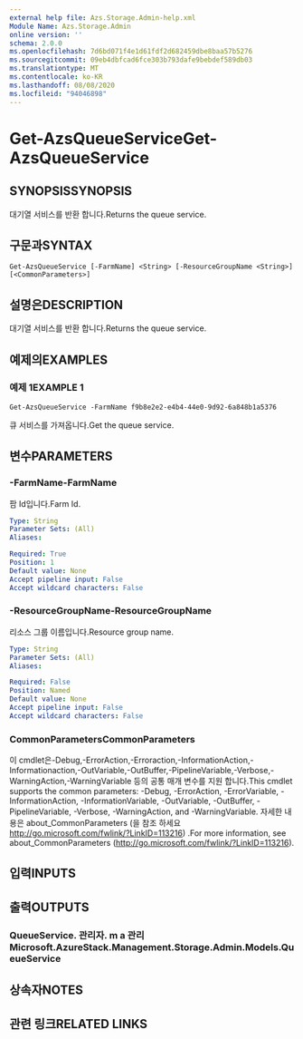```yaml
---
external help file: Azs.Storage.Admin-help.xml
Module Name: Azs.Storage.Admin
online version: ''
schema: 2.0.0
ms.openlocfilehash: 7d6bd071f4e1d61fdf2d682459dbe8baa57b5276
ms.sourcegitcommit: 09eb4dbfcad6fce303b793dafe9bebdef589db03
ms.translationtype: MT
ms.contentlocale: ko-KR
ms.lasthandoff: 08/08/2020
ms.locfileid: "94046898"
---
```

# <span data-ttu-id="500de-101">Get-AzsQueueService</span><span class="sxs-lookup"><span data-stu-id="500de-101">Get-AzsQueueService</span></span>

## <span data-ttu-id="500de-102">SYNOPSIS</span><span class="sxs-lookup"><span data-stu-id="500de-102">SYNOPSIS</span></span>
<span data-ttu-id="500de-103">대기열 서비스를 반환 합니다.</span><span class="sxs-lookup"><span data-stu-id="500de-103">Returns the queue service.</span></span>

## <span data-ttu-id="500de-104">구문과</span><span class="sxs-lookup"><span data-stu-id="500de-104">SYNTAX</span></span>

```
Get-AzsQueueService [-FarmName] <String> [-ResourceGroupName <String>] [<CommonParameters>]
```

## <span data-ttu-id="500de-105">설명은</span><span class="sxs-lookup"><span data-stu-id="500de-105">DESCRIPTION</span></span>
<span data-ttu-id="500de-106">대기열 서비스를 반환 합니다.</span><span class="sxs-lookup"><span data-stu-id="500de-106">Returns the queue service.</span></span>

## <span data-ttu-id="500de-107">예제의</span><span class="sxs-lookup"><span data-stu-id="500de-107">EXAMPLES</span></span>

### <span data-ttu-id="500de-108">예제 1</span><span class="sxs-lookup"><span data-stu-id="500de-108">EXAMPLE 1</span></span>
```
Get-AzsQueueService -FarmName f9b8e2e2-e4b4-44e0-9d92-6a848b1a5376
```

<span data-ttu-id="500de-109">큐 서비스를 가져옵니다.</span><span class="sxs-lookup"><span data-stu-id="500de-109">Get the queue service.</span></span>

## <span data-ttu-id="500de-110">변수</span><span class="sxs-lookup"><span data-stu-id="500de-110">PARAMETERS</span></span>

### <span data-ttu-id="500de-111">-FarmName</span><span class="sxs-lookup"><span data-stu-id="500de-111">-FarmName</span></span>
<span data-ttu-id="500de-112">팜 Id입니다.</span><span class="sxs-lookup"><span data-stu-id="500de-112">Farm Id.</span></span>

```yaml
Type: String
Parameter Sets: (All)
Aliases:

Required: True
Position: 1
Default value: None
Accept pipeline input: False
Accept wildcard characters: False
```

### <span data-ttu-id="500de-113">-ResourceGroupName</span><span class="sxs-lookup"><span data-stu-id="500de-113">-ResourceGroupName</span></span>
<span data-ttu-id="500de-114">리소스 그룹 이름입니다.</span><span class="sxs-lookup"><span data-stu-id="500de-114">Resource group name.</span></span>

```yaml
Type: String
Parameter Sets: (All)
Aliases:

Required: False
Position: Named
Default value: None
Accept pipeline input: False
Accept wildcard characters: False
```

### <span data-ttu-id="500de-115">CommonParameters</span><span class="sxs-lookup"><span data-stu-id="500de-115">CommonParameters</span></span>
<span data-ttu-id="500de-116">이 cmdlet은-Debug,-ErrorAction,-Erroraction,-InformationAction,-Informationaction,-OutVariable,-OutBuffer,-PipelineVariable,-Verbose,-WarningAction,-WarningVariable 등의 공통 매개 변수를 지원 합니다.</span><span class="sxs-lookup"><span data-stu-id="500de-116">This cmdlet supports the common parameters: -Debug, -ErrorAction, -ErrorVariable, -InformationAction, -InformationVariable, -OutVariable, -OutBuffer, -PipelineVariable, -Verbose, -WarningAction, and -WarningVariable.</span></span> <span data-ttu-id="500de-117">자세한 내용은 about_CommonParameters (을 참조 하세요 http://go.microsoft.com/fwlink/?LinkID=113216) .</span><span class="sxs-lookup"><span data-stu-id="500de-117">For more information, see about_CommonParameters (http://go.microsoft.com/fwlink/?LinkID=113216).</span></span>

## <span data-ttu-id="500de-118">입력</span><span class="sxs-lookup"><span data-stu-id="500de-118">INPUTS</span></span>

## <span data-ttu-id="500de-119">출력</span><span class="sxs-lookup"><span data-stu-id="500de-119">OUTPUTS</span></span>

### <span data-ttu-id="500de-120">QueueService. 관리자. m a 관리</span><span class="sxs-lookup"><span data-stu-id="500de-120">Microsoft.AzureStack.Management.Storage.Admin.Models.QueueService</span></span>

## <span data-ttu-id="500de-121">상속자</span><span class="sxs-lookup"><span data-stu-id="500de-121">NOTES</span></span>

## <span data-ttu-id="500de-122">관련 링크</span><span class="sxs-lookup"><span data-stu-id="500de-122">RELATED LINKS</span></span>
